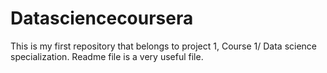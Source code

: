 # Datasciencecoursera
This is my first repository that belongs to project 1, Course 1/ Data science specialization. Readme file is a very useful file.
